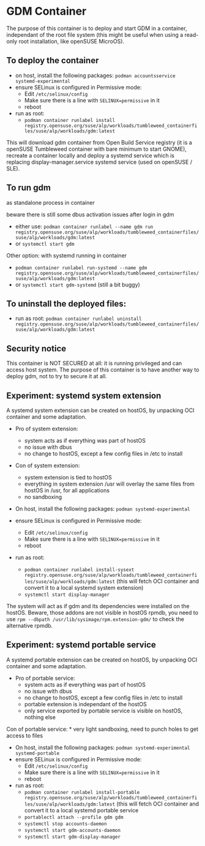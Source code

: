 # GDM Container #

The purpose of this container is to deploy and start GDM in a container, independant of the root file system
(this might be useful when using a read-only root installation, like openSUSE MicroOS).

## To deploy the container
* on host, install the following packages: `podman accountsservice systemd-experimental`
* ensure SELinux is configured in Permissive mode:
    * Edit `/etc/selinux/config`
    * Make sure there is a line with `SELINUX=permissive` in it
    * reboot
* run as root: 
    * `podman container runlabel install registry.opensuse.org/suse/alp/workloads/tumbleweed_containerfiles/suse/alp/workloads/gdm:latest`

This will download gdm container from Open Build Service registry (it is a openSUSE Tumbleweed container with bare minimum to start GNOME), recreate a container locally and deploy a systemd service which is replacing display-manager.service systemd service (used on openSUSE / SLE).

## To run gdm
as standalone process in container

beware there is still some dbus activation issues after login in gdm
* either use: `podman container runlabel --name gdm run registry.opensuse.org/suse/alp/workloads/tumbleweed_containerfiles/suse/alp/workloads/gdm:latest`
* or `systemctl start gdm`

Other option: with systemd running in container
* `podman container runlabel run-systemd --name gdm registry.opensuse.org/suse/alp/workloads/tumbleweed_containerfiles/suse/alp/workloads/gdm:latest`
* or `systemctl start gdm-systemd` (still a bit buggy)


## To uninstall the deployed files:
* run as root: `podman container runlabel uninstall registry.opensuse.org/suse/alp/workloads/tumbleweed_containerfiles/suse/alp/workloads/gdm:latest`

## Security notice
This container is NOT SECURED at all: it is running privileged and can access host system. The purpose of this container is to have another way to deploy gdm, not to try to secure it at all.


## Experiment: systemd system extension

A systemd system extension can be created on hostOS, by unpacking OCI container and some adaptation.

* Pro of system extension:
    * system acts as if everything was part of hostOS
    * no issue with dbus
    * no change to hostOS, except a few config files in /etc to install

* Con of system extension:
    * system extension is tied to hostOS
    * everything in system extension /usr will overlay the same files from hostOS in /usr, for all applications
    * no sandboxing

* On host, install the following packages: `podman systemd-experimental`
* ensure SELinux is configured in Permissive mode:
    * Edit `/etc/selinux/config`
    * Make sure there is a line with `SELINUX=permissive` in it
    * reboot
* run as root: 
    * `podman container runlabel install-sysext registry.opensuse.org/suse/alp/workloads/tumbleweed_containerfiles/suse/alp/workloads/gdm:latest` (this will fetch OCI container and convert it to a local systemd system extension)
    * `systemctl start display-manager`

The system will act as if gdm and its dependencies were installed on the hostOS.
Beware, those addons are not visible in hostOS rpmdb, you need to use `rpm --dbpath /usr/lib/sysimage/rpm.extension-gdm/` to check the alternative rpmdb.

## Experiment: systemd portable service

A systemd portable extension can be created on hostOS, by unpacking OCI container and some adaptation.

* Pro of portable service:
    * system acts as if everything was part of hostOS
    * no issue with dbus
    * no change to hostOS, except a few config files in /etc to install
    * portable extension is independant of the hostOS
    * only service exported by portable service is visible on hostOS, nothing else

Con of portable service:
    * very light sandboxing, need to punch holes to get access to files

* On host, install the following packages: `podman systemd-experimental systemd-portable`
* ensure SELinux is configured in Permissive mode:
    * Edit `/etc/selinux/config`
    * Make sure there is a line with `SELINUX=permissive` in it
    * reboot
* run as root: 
    * `podman container runlabel install-portable registry.opensuse.org/suse/alp/workloads/tumbleweed_containerfiles/suse/alp/workloads/gdm:latest` (this will fetch OCI container and convert it to a local systemd portable service
    * `portablectl attach --profile gdm gdm`
    * `systemctl stop accounts-daemon`
    * `systemctl start gdm-accounts-daemon`
    * `systemctl start gdm-display-manager`
